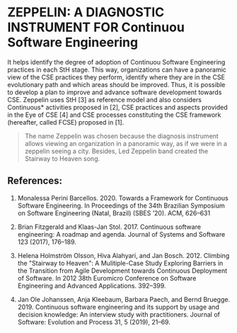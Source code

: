 # ZEPPELIN: A DIAGNOSTIC INSTRUMENT FOR Continuou Software Engineering

It helps identify the degree of adoption of Continuou Software Engineering practices in each StH stage. This way, organizations can have a panoramic view of the CSE practices they perform, identify where they are in the CSE evolutionary path and which areas should be improved. Thus, it is possible to develop a plan to improve and advance software development towards CSE. Zeppelin uses StH  [3] as reference model and also considers Continuous* activities proposed in [2], CSE practices and aspects provided in the Eye of CSE [4] and CSE processes constituting the CSE framework (hereafter, called FCSE) proposed in [1].

> The name Zeppelin was chosen because the diagnosis instrument allows viewing an organization in a panoramic way, as if we were in a zeppelin seeing a city. Besides, Led Zeppelin band created the Stairway to Heaven song.


## References:
1) Monalessa Perini Barcellos. 2020. Towards a Framework for Continuous Software Engineering. In Proceedings of the 34th Brazilian Symposium on Software Engineering (Natal, Brazil) (SBES ’20). ACM, 626–631

2) Brian Fitzgerald and Klaas-Jan Stol. 2017. Continuous software engineering: A roadmap and agenda. Journal of Systems and Software 123 (2017), 176–189.

3) Helena Holmström Olsson, Hiva Alahyari, and Jan Bosch. 2012. Climbing the "Stairway to Heaven": A Mulitiple-Case Study Exploring Barriers in the Transition from Agile Development towards Continuous Deployment of Software. In 2012  38th Euromicro Conference on Software Engineering and Advanced Applications. 392–399. 

4) Jan Ole Johanssen, Anja Kleebaum, Barbara Paech, and Bernd Bruegge. 2019. Continuous software engineering and its support by usage and decision knowledge: An interview study with practitioners. Journal of Software: Evolution and Process 31, 5 (2019), 21–69.

## 